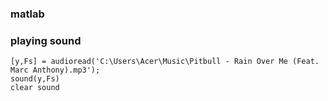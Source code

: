 ### matlab

### playing sound
    [y,Fs] = audioread('C:\Users\Acer\Music\Pitbull - Rain Over Me (Feat. Marc Anthony).mp3');
    sound(y,Fs)
    clear sound
